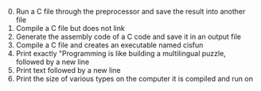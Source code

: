 0. Run a C file through the preprocessor and save the result into another file
1. Compile a C file but does not link
2. Generate the assembly code of a C code and save it in an output file
3. Compile a C file and creates an executable named cisfun
4. Print exactly "Programming is like building a multilingual puzzle, followed by a new line
5. Print text followed by a new line
6. Print the size of various types on the computer it is compiled and run on
